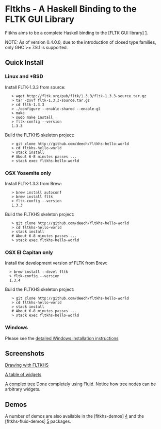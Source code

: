Fltkhs - A Haskell Binding to the FLTK GUI Library
=============================================

Fltkhs aims to be a complete Haskell binding to the [FLTK GUI library] [1].

NOTE: As of version 0.4.0.0, due to the introduction of closed type families, only GHC >= 7.8.1 is supported.

Quick Install
-------------
### Linux and *BSD
Install FLTK-1.3.3 from source:

```
   > wget http://fltk.org/pub/fltk/1.3.3/fltk-1.3.3-source.tar.gz
   > tar -zxvf fltk-1.3.3-source.tar.gz
   > cd fltk-1.3.3
   > ./configure --enable-shared --enable-gl
   > make
   > sudo make install
   > fltk-config --version
   1.3.3
```

Build the FLTKHS skeleton project:

```
   > git clone http://github.com/deech/fltkhs-hello-world
   > cd fltkhs-hello-world
   > stack install
   # About 6-8 minutes passes ...
   > stack exec fltkhs-hello-world
```

### OSX Yosemite only

Install FLTK-1.3.3 from Brew:

```
   > brew install autoconf
   > brew install fltk
   > fltk-config --version
   1.3.3
```
Build the FLTKHS skeleton project:

```
   > git clone http://github.com/deech/fltkhs-hello-world
   > cd fltkhs-hello-world
   > stack install
   # About 6-8 minutes passes ...
   > stack exec fltkhs-hello-world
```

### OSX El Capitan only

Install the development version of FLTK from Brew:

```
  > brew install --devel fltk
  > fltk-config --version
  1.3.4
```
Build the FLTKHS skeleton project:

```
   > git clone http://github.com/deech/fltkhs-hello-world
   > cd fltkhs-hello-world
   > stack install
   # About 6-8 minutes passes ...
   > stack exec fltkhs-hello-world
```

### Windows

Please see the [detailed Windows installation instructions](http://hackage.haskell.org/package/fltkhs/docs/Graphics-UI-FLTK-LowLevel-FLTKHS.html#g:7)

Screenshots
-----------

[Drawing with FLTKHS](images/arc-windows.png)

[A table of widgets](images/widget-table-windows.png)

[A complex tree](images/tree-complex-windows.png) Done completely using Fluid. Notice how tree nodes can be arbitrary widgets.

Demos
-----
A number of demos are also available in the [fltkhs-demos] [4] and the [fltkhs-fluid-demos] [5] packages.

  [1]: http://www.fltk.org/index.php      "FLTK"
  [2]: http://www.fltk.org/software.php
  [3]: http://hackage.haskell.org/package/fltkhs/docs/Graphics-UI-FLTK-LowLevel-FLTKHS.html
  [4]: http://github.com/deech/fltkhs-demos
  [5]: http://github.com/deech/fltkhs-fluid-demos

